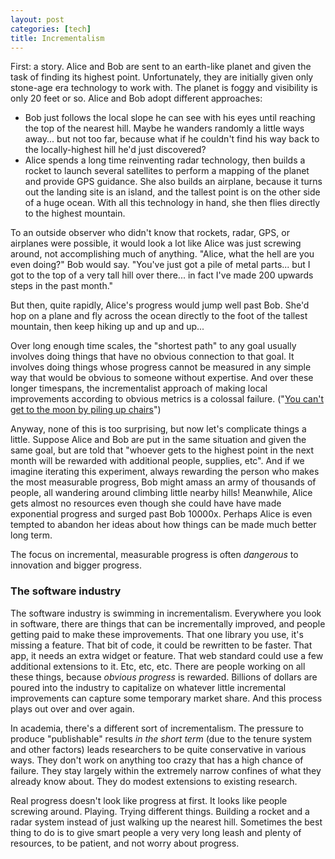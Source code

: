 ```yaml
---
layout: post
categories: [tech]
title: Incrementalism
---
```


First: a story. Alice and Bob are sent to an earth-like planet and given the task of finding its highest point. Unfortunately, they are initially given only stone-age era technology to work with. The planet is foggy and visibility is only 20 feet or so. Alice and Bob adopt different approaches:

* Bob just follows the local slope he can see with his eyes until reaching the top of the nearest hill. Maybe he wanders randomly a little ways away... but not too far, because what if he couldn't find his way back to the locally-highest hill he'd just discovered?
* Alice spends a long time reinventing radar technology, then builds a rocket to launch several satellites to perform a mapping of the planet and provide GPS guidance. She also builds an airplane, because it turns out the landing site is an island, and the tallest point is on the other side of a huge ocean. With all this technology in hand, she then flies directly to the highest mountain.

To an outside observer who didn't know that rockets, radar, GPS, or airplanes were possible, it would look a lot like Alice was just screwing around, not accomplishing much of anything. "Alice, what the hell are you even doing?" Bob would say. "You've just got a pile of metal parts... but I got to the top of a very tall hill over there... in fact I've made 200 upwards steps in the past month."

But then, quite rapidly, Alice's progress would jump well past Bob. She'd hop on a plane and fly across the ocean directly to the foot of the tallest mountain, then keep hiking up and up and up...

Over long enough time scales, the "shortest path" to any goal usually involves doing things that have no obvious connection to that goal. It involves doing things whose progress cannot be measured in any simple way that would be obvious to someone without expertise. And over these longer timespans, the incrementalist approach of making local improvements according to obvious metrics is a colossal failure. ("[You can't get to the moon by piling up chairs](http://www.loper-os.org/)")

Anyway, none of this is too surprising, but now let's complicate things a little. Suppose Alice and Bob are put in the same situation and given the same goal, but are told that "whoever gets to the highest point in the next month will be rewarded with additional people, supplies, etc". And if we imagine iterating this experiment, always rewarding the person who makes the most measurable progress, Bob might amass an army of thousands of people, all wandering around climbing little nearby hills! Meanwhile, Alice gets almost no resources even though she could have have made exponential progress and surged past Bob 10000x. Perhaps Alice is even tempted to abandon her ideas about how things can be made much better long term.

The focus on incremental, measurable progress is often _dangerous_ to innovation and bigger progress.

### The software industry

The software industry is swimming in incrementalism. Everywhere you look in software, there are things that can be incrementally improved, and people getting paid to make these improvements. That one library you use, it's missing a feature. That bit of code, it could be rewritten to be faster. That app, it needs an extra widget or feature. That web standard could use a few additional extensions to it. Etc, etc, etc. There are people working on all these things, because _obvious progress_ is rewarded. Billions of dollars are poured into the industry to capitalize on whatever little incremental improvements can capture some temporary market share. And this process plays out over and over again.

In academia, there's a different sort of incrementalism. The pressure to produce "publishable" results _in the short term_ (due to the tenure system and other factors) leads researchers to be quite conservative in various ways. They don't work on anything too crazy that has a high chance of failure. They stay largely within the extremely narrow confines of what they already know about. They do modest extensions to existing research.

Real progress doesn't look like progress at first. It looks like people screwing around. Playing. Trying different things. Building a rocket and a radar system instead of just walking up the nearest hill. Sometimes the best thing to do is to give smart people a very very long leash and plenty of resources, to be patient, and not worry about progress.
